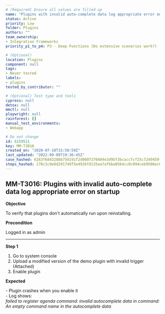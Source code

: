 ```yaml
---
# (Required) Ensure all values are filled up
name: "Plugins with invalid auto-complete data log appropriate error on startup"
status: Active
priority: Low
folder: Plugins
authors: ""
team_ownership:
- Integration Frameworks
priority_p1_to_p4: P3 - Deep Functions (Do extensive scenarios work?)

# (Optional)
location: Plugins
component: null
tags:
- Never tested
labels:
- plugins
tested_by_contributor: ""

# (Optional) Test type and tools
cypress: null
detox: null
mmctl: null
playwright: null
rainforest: []
manual_test_environments:
- Webapp

# Do not change
id: 6159521
key: MM-T3016
created_on: "2020-07-10T15:50:59Z"
last_updated: "2022-09-09T19:36:45Z"
case_hashed: 6263f6843288b750191f2d9607376604e3d95f3bcaccfcf25c7249459fa0ae77fc15a03dac182c034e072e528df3cd1a
steps_hashed: 270c3c9e8d291749f5e4926fd135ea7afbba8564cc0c094ceb9506ec6724a642b0f232524d5461901ed91246ac0452fa
---
```


<!-- (Auto-generated) Based on frontmatter's "key" and "name" -->

## MM-T3016: Plugins with invalid auto-complete data log appropriate error on startup

**Objective**

To verify that plugins don't automatically run upon reinstalling.

**Precondition**

Logged in as admin

---

**Step 1**

1. Go to system console
2. Upload a modified version of the demo plugin with invalid trigger (Attached)
3. Enable plugin

**Expected**

\- Plugin crashes when you enable it\
\- Log shows:\
_failed to register agenda command: invalid autocomplete data in command: An empty command name in the autocomplete data_
